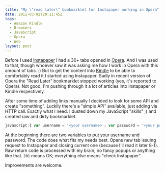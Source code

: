 ```yaml
---
title: "My \"read later\" bookmarklet for Instapaper working in Opera"
date: 2011-03-02T20:11:45Z
tags:
  - Amazon Kindle
  - Browsers
  - JavaScript
  - Opera
  - Web
layout: post
---
```

Before I used [Instapaper][1] I had a 30+ tabs opened in [Opera][2]. And I was used to that, though whoever saw it was asking me how I work in Opera with this amount of tabs. :) But to get the content into [Kindle][3] to be able to comfortably read it I started using Instapaper. Sadly in recent version of Opera the "Read Later" bookmarklet stopped working (yes, it's reported to Opera). Not good, I'm pushing through it a lot of articles into Instapaper or Kindle respectively.

After some time of adding links manually I decided to look for some API and create "something". Luckily there's a "simple API" available, just adding via HTTP call. Exactly what I need. I dusted down my JavaScript "skills" ;) and created raw and dirty bookmarklet.

```javascript
javascript:{ var username = '<your username>'; var password = '<your password>'; window.open('https://www.instapaper.com/api/add?username=' + username + '&password=' + password + '&url=' + encodeURIComponent(window.location.href)); window.close(); }
```

At the beginning there are two variables to put your username and password. The code does what fits my needs best. Opens new tab issuing request to Instapaper and closing current one (because I'll read it later 8-)). Raw return code is processed with my brain, no fancy popups or anything like that. `201` means OK; everything else means "check Instapaper".

Improvements are welcome.

[1]: http://www.instapaper.com
[2]: http://www.opera.com
[3]: http://www.kindle.com